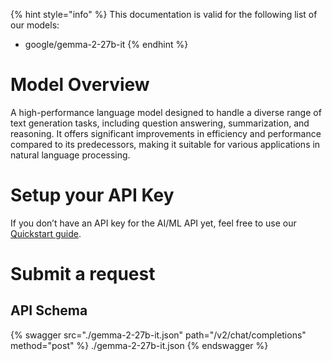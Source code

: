 [#references:start]: <> ({ "template": "openapi" })
{% hint style="info" %}
This documentation is valid for the following list of our models:
* google/gemma-2-27b-it
{% endhint %}

# Model Overview
A high-performance language model designed to handle a diverse range of text generation tasks, including question answering, summarization, and reasoning. It offers significant improvements in efficiency and 
performance compared to its predecessors, making it suitable for various applications in natural language processing.

# Setup your API Key
If you don’t have an API key for the AI/ML API yet, feel free to use our [Quickstart guide](https://docs.aimlapi.com/quickstart/setting-up).

# Submit a request
## API Schema
{% swagger src="./gemma-2-27b-it.json" path="/v2/chat/completions" method="post" %}
./gemma-2-27b-it.json
{% endswagger %}

[#references:end]: <> ({})
